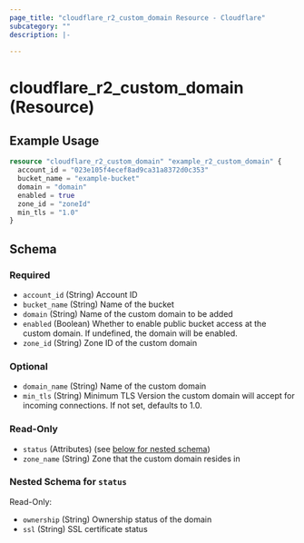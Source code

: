 ```yaml
---
page_title: "cloudflare_r2_custom_domain Resource - Cloudflare"
subcategory: ""
description: |-
  
---
```


# cloudflare_r2_custom_domain (Resource)



## Example Usage

```terraform
resource "cloudflare_r2_custom_domain" "example_r2_custom_domain" {
  account_id = "023e105f4ecef8ad9ca31a8372d0c353"
  bucket_name = "example-bucket"
  domain = "domain"
  enabled = true
  zone_id = "zoneId"
  min_tls = "1.0"
}
```

<!-- schema generated by tfplugindocs -->
## Schema

### Required

- `account_id` (String) Account ID
- `bucket_name` (String) Name of the bucket
- `domain` (String) Name of the custom domain to be added
- `enabled` (Boolean) Whether to enable public bucket access at the custom domain. If undefined, the domain will be enabled.
- `zone_id` (String) Zone ID of the custom domain

### Optional

- `domain_name` (String) Name of the custom domain
- `min_tls` (String) Minimum TLS Version the custom domain will accept for incoming connections. If not set, defaults to 1.0.

### Read-Only

- `status` (Attributes) (see [below for nested schema](#nestedatt--status))
- `zone_name` (String) Zone that the custom domain resides in

<a id="nestedatt--status"></a>
### Nested Schema for `status`

Read-Only:

- `ownership` (String) Ownership status of the domain
- `ssl` (String) SSL certificate status


